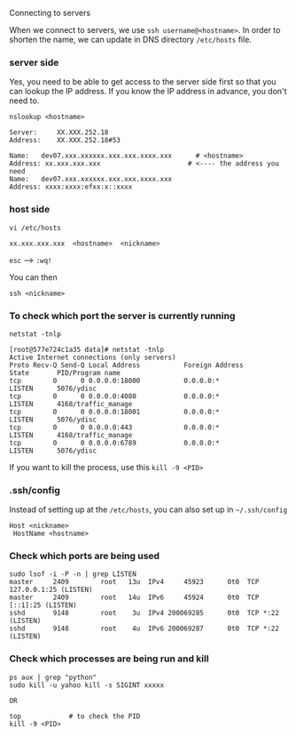 Connecting to servers

When we connect to servers, we use `ssh username@<hostname>`. In order to shorten the name, we can update in DNS directory `/etc/hosts` file. 

### server side
Yes, you need to be able to get access to the server side first so that you can lookup the IP address. If you know the IP address in advance, you don't need to. 
```
nslookup <hostname>

Server:		XX.XXX.252.18
Address:	XX.XXX.252.18#53

Name:	dev07.xxx.xxxxxx.xxx.xxx.xxxx.xxx      # <hostname>
Address: xx.xxx.xxx.xxx                      # <---- the address you need
Name:	dev07.xxx.xxxxxx.xxx.xxx.xxxx.xxx
Address: xxxx:xxxx:efxx:x::xxxx
```

### host side
```
vi /etc/hosts

xx.xxx.xxx.xxx  <hostname>  <nickname>
```

`esc` --> `:wq!`

You can then 
```
ssh <nickname>
```

### To check which port the server is currently running 

```
netstat -tnlp

[root@577e724c1a35 data]# netstat -tnlp
Active Internet connections (only servers)
Proto Recv-Q Send-Q Local Address           Foreign Address         State       PID/Program name    
tcp        0      0 0.0.0.0:18000           0.0.0.0:*               LISTEN      5076/ydisc          
tcp        0      0 0.0.0.0:4080            0.0.0.0:*               LISTEN      4168/traffic_manage 
tcp        0      0 0.0.0.0:18001           0.0.0.0:*               LISTEN      5076/ydisc          
tcp        0      0 0.0.0.0:443             0.0.0.0:*               LISTEN      4168/traffic_manage 
tcp        0      0 0.0.0.0:6789            0.0.0.0:*               LISTEN      5076/ydisc   
```
If you want to kill the process, use this `kill -9 <PID>`

### .ssh/config 

Instead of setting up at the `/etc/hosts`, you can also set up in `~/.ssh/config` 

```
Host <nickname>
 HostName <hostname>
```

### Check which ports are being used 

```
sudo lsof -i -P -n | grep LISTEN
master     2409        root   13u  IPv4     45923      0t0  TCP 127.0.0.1:25 (LISTEN)
master     2409        root   14u  IPv6     45924      0t0  TCP [::1]:25 (LISTEN)
sshd       9148        root    3u  IPv4 200069285      0t0  TCP *:22 (LISTEN)
sshd       9148        root    4u  IPv6 200069287      0t0  TCP *:22 (LISTEN)
```

### Check which processes are being run and kill 

```
ps aux | grep "python"
sudo kill -u yahoo kill -s SIGINT xxxxx

OR

top            # to check the PID
kill -9 <PID>
```


